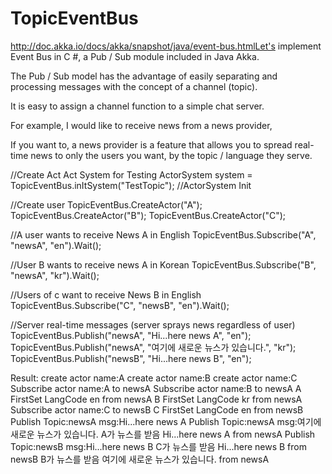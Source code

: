 # TopicEventBus
http://doc.akka.io/docs/akka/snapshot/java/event-bus.htmlLet's implement Event Bus in C #, a Pub / Sub module included in Java Akka.

The Pub / Sub model has the advantage of easily separating and processing messages with the concept of a channel (topic).

It is easy to assign a channel function to a simple chat server.

For example, I would like to receive news from a news provider,

If you want to, a news provider is a feature that allows you to spread real-time news to only the users you want, by the topic / language they serve.



//Create Act Act System for Testing
ActorSystem system = TopicEventBus.inItSystem("TestTopic"); //ActorSystem Init
 
//Create user
TopicEventBus.CreateActor("A");
TopicEventBus.CreateActor("B");
TopicEventBus.CreateActor("C");
 
//A user wants to receive News A in English
TopicEventBus.Subscribe("A", "newsA", "en").Wait();
 
//User B wants to receive news A in Korean
TopicEventBus.Subscribe("B", "newsA", "kr").Wait();
 
//Users of c want to receive News B in English
TopicEventBus.Subscribe("C", "newsB", "en").Wait();
 
 
//Server real-time messages (server sprays news regardless of user)
TopicEventBus.Publish("newsA", "Hi...here news A", "en");
TopicEventBus.Publish("newsA", "여기에 새로운 뉴스가 있습니다.", "kr");
TopicEventBus.Publish("newsB", "Hi...here news B", "en");

Result:
create actor name:A
create actor name:B
create actor name:C
Subscribe actor name:A to newsA
Subscribe actor name:B to newsA
A FirstSet LangCode en from newsA
B FirstSet LangCode kr from newsA
Subscribe actor name:C to newsB
C FirstSet LangCode en from newsB
Publish Topic:newsA msg:Hi...here news A
Publish Topic:newsA msg:여기에 새로운 뉴스가 있습니다.
A가 뉴스를 받음 Hi...here news A from newsA
Publish Topic:newsB msg:Hi...here news B
C가 뉴스를 받음 Hi...here news B from newsB
B가 뉴스를 받음 여기에 새로운 뉴스가 있습니다. from newsA
